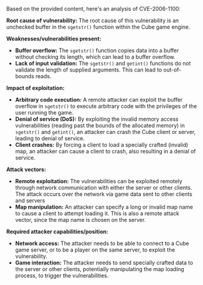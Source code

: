 Based on the provided content, here's an analysis of CVE-2006-1100:

**Root cause of vulnerability:**
The root cause of this vulnerability is an unchecked buffer in the `sgetstr()` function within the Cube game engine.

**Weaknesses/vulnerabilities present:**
- **Buffer overflow:** The `sgetstr()` function copies data into a buffer without checking its length, which can lead to a buffer overflow.
- **Lack of input validation:** The `sgetstr()` and `getint()` functions do not validate the length of supplied arguments. This can lead to out-of-bounds reads.

**Impact of exploitation:**
- **Arbitrary code execution:** A remote attacker can exploit the buffer overflow in `sgetstr()` to execute arbitrary code with the privileges of the user running the game.
- **Denial of service (DoS):** By exploiting the invalid memory access vulnerabilities (reading past the bounds of the allocated memory) in `sgetstr()` and `getint()`, an attacker can crash the Cube client or server, leading to denial of service.
- **Client crashes:** By forcing a client to load a specially crafted (invalid) map, an attacker can cause a client to crash, also resulting in a denial of service.

**Attack vectors:**
- **Remote exploitation:** The vulnerabilities can be exploited remotely through network communication with either the server or other clients. The attack occurs over the network via game data sent to other clients and servers
- **Map manipulation:** An attacker can specify a long or invalid map name to cause a client to attempt loading it. This is also a remote attack vector, since the map name is chosen on the server.

**Required attacker capabilities/position:**
- **Network access:** The attacker needs to be able to connect to a Cube game server, or to be a player on the same server, to exploit the vulnerability.
- **Game interaction:** The attacker needs to send specially crafted data to the server or other clients, potentially manipulating the map loading process, to trigger the vulnerabilities.